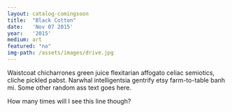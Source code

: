```yaml
---
layout: catalog-comingsoon
title:  "Black Cotton"
date:   'Nov 07 2015'
year:	'2015'
medium: art
featured: "no"
img-path: /assets/images/drive.jpg
---
```


Waistcoat chicharrones green juice flexitarian affogato celiac semiotics, cliche pickled pabst. Narwhal intelligentsia gentrify etsy farm-to-table banh mi.
Some other random ass text goes here.

How many times will I see this line though?